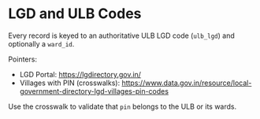 # LGD and ULB Codes

Every record is keyed to an authoritative ULB LGD code (`ulb_lgd`) and optionally a `ward_id`.

Pointers:
- LGD Portal: https://lgdirectory.gov.in/
- Villages with PIN (crosswalks): https://www.data.gov.in/resource/local-government-directory-lgd-villages-pin-codes

Use the crosswalk to validate that `pin` belongs to the ULB or its wards.
